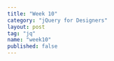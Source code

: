 ```yaml
---
title: "Week 10"
category: "jQuery for Designers"
layout: post
tag: "jq"
name: "week10"  
published: false
---
```

